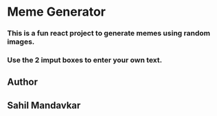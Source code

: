 # Meme Generator

### This is a fun react project to generate memes using random images.

### Use the 2 imput boxes to enter your own text.


## Author
## Sahil Mandavkar